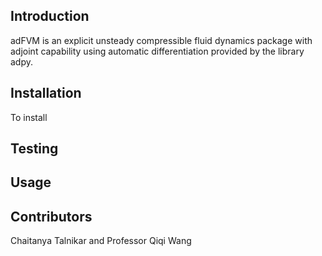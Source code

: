 ## Introduction

adFVM is an explicit unsteady compressible fluid dynamics package with adjoint capability
using automatic differentiation provided by the library adpy.

## Installation
To install 

## Testing

## Usage

## Contributors

Chaitanya Talnikar and Professor Qiqi Wang
